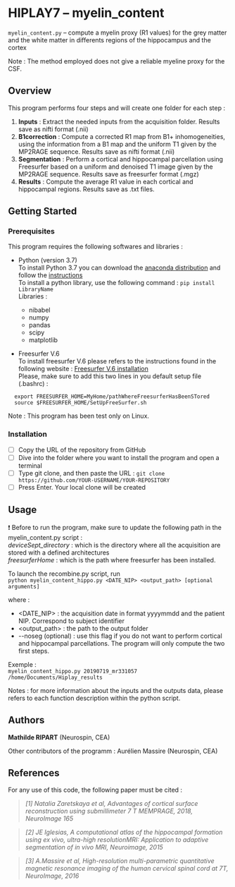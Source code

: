 # HIPLAY7 –  myelin_content

 `myelin_content.py`  – compute a myelin proxy (R1 values) for the grey matter and the white matter in differents regions of the hippocampus and the cortex 

Note : The method employed does not give a reliable myeline proxy for the CSF. 

## Overview
This program performs four steps and will create one folder for each step :
 1. **Inputs** : Extract the needed inputs from the acquisition folder. Results save as nifti format (.nii)
 2. **B1correction** : Compute a corrected R1 map from B1+ inhomogeneities, using the information from a B1 map and the uniform T1 given by the MP2RAGE sequence. Results save as nifti format (.nii)
 3. **Segmentation** : Perform a cortical and hippocampal parcellation using Freesurfer based on a uniform and denoised T1 image given by the MP2RAGE sequence. Results save as  freesurfer format (.mgz)
 4. **Results** : Compute the average R1 value in each cortical and hippocampal regions. Results save as .txt files. 
  
## Getting Started

### Prerequisites

This program requires the following softwares and libraries : 
- Python (version 3.7)\
To install Python 3.7 you can download the [anaconda distribution](https://www.anaconda.com/distribution/#linux) and follow the [instructions](https://docs.anaconda.com/anaconda/install/linux/)\
To install a python library, use the following command : `pip install LibraryName`\
Libraries :
   - nibabel
   - numpy
   - pandas
   - scipy
   - matplotlib
   
- Freesurfer V.6\
To install freesurfer V.6 please refers to the instructions found in the following website : [Freesurfer V.6 installation](https://surfer.nmr.mgh.harvard.edu/fswiki/DownloadAndInstall)\
Please, make sure to add this two lines in you default setup file (.bashrc) : 
```
  export FREESURFER_HOME=MyHome/pathWhereFreesurferHasBeenSTored
  source $FREESURFER_HOME/SetUpFreeSurfer.sh
```
Note : This program has been test only on Linux.

### Installation
- [ ] Copy the URL of the repository from GitHub
- [ ] Dive into the folder where you want to install the program and open a terminal
- [ ] Type git clone, and then paste the URL : `git clone https://github.com/YOUR-USERNAME/YOUR-REPOSITORY`
- [ ] Press Enter. Your local clone will be created

## Usage
 :heavy_exclamation_mark: Before to run the program, make sure to update the following path in the myelin_content.py script : \
*deviceSept_directory* : which is the directory where all the acquisition are stored with a defined architectures\
*freesurferHome* : which is the path where freesurfer has been installed.

To launch the recombine.py script, run \
`python myelin_content_hippo.py <DATE_NIP> <output_path> [optional arguments]`

where : 
  - <DATE_NIP> : the acquisition date in format yyyymmdd and the patient NIP. Correspond to subject identifier
  - <output_path> : the path to the output folder
  - --noseg (optional) : use this flag if you do not want to perform cortical and hippocampal parcellations. The program will only compute the two first steps. 

Exemple :\
`myelin_content_hippo.py 20190719_mr331057 /home/Documents/Hiplay_results` 

Notes : for more information about the inputs and the outputs data, please refers to each function description within the python script.

## Authors

**Mathilde RIPART** (Neurospin, CEA)

Other contributors of the programm :  Aurélien Massire (Neurospin, CEA)

## References 
For any use of this code, the following paper must be cited :
> *[1] Natalia Zaretskaya et al, Advantages of cortical surface reconstruction using submillimeter 7 T MEMPRAGE, 2018, NeuroImage 165*

> *[2] JE Iglesias, A computational atlas of the hippocampal formation using ex vivo, ultra-high resolutionMRI: Application to adaptive segmentation of in vivo MRI, Neuroimage, 2015*

> *[3] A.Massire et al, High-resolution multi-parametric quantitative magnetic resonance imaging of the human cervical spinal cord at 7T, NeuroImage, 2016*
